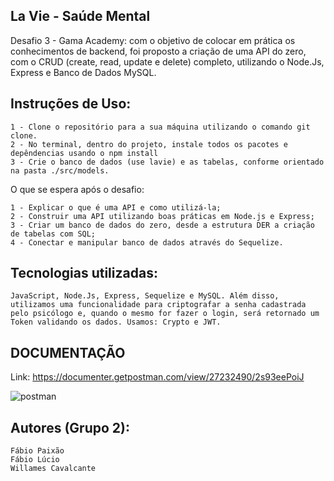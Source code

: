 ## La Vie - Saúde Mental

<p>Desafio 3 - Gama Academy: com o objetivo de colocar em prática os conhecimentos de backend, foi proposto a criação de uma API do zero, com o CRUD (create, read, update e delete) completo, utilizando o Node.Js, Express e Banco de Dados MySQL.</p>

## Instruções de Uso:

    1 - Clone o repositório para a sua máquina utilizando o comando git clone.
    2 - No terminal, dentro do projeto, instale todos os pacotes e depêndencias usando o npm install
    3 - Crie o banco de dados (use lavie) e as tabelas, conforme orientado na pasta ./src/models.

   O que se espera após o desafio:

    1 - Explicar o que é uma API e como utilizá-la;
    2 - Construir uma API utilizando boas práticas em Node.js e Express;
    3 - Criar um banco de dados do zero, desde a estrutura DER a criação de tabelas com SQL;
    4 - Conectar e manipular banco de dados através do Sequelize.

## Tecnologias utilizadas:

    JavaScript, Node.Js, Express, Sequelize e MySQL. Além disso, utilizamos uma funcionalidade para criptografar a senha cadastrada pelo psicólogo e, quando o mesmo for fazer o login, será retornado um Token validando os dados. Usamos: Crypto e JWT.

## DOCUMENTAÇÃO

Link: https://documenter.getpostman.com/view/27232490/2s93eePoiJ

![postman](https://github.com/fabiopaixaoss/LaVie-SaudeMental-2/assets/116123270/14328925-02db-4cd2-b2f9-691842e1ffd1)

## Autores (Grupo 2): 

    Fábio Paixão
    Fábio Lúcio 
    Willames Cavalcante
   
